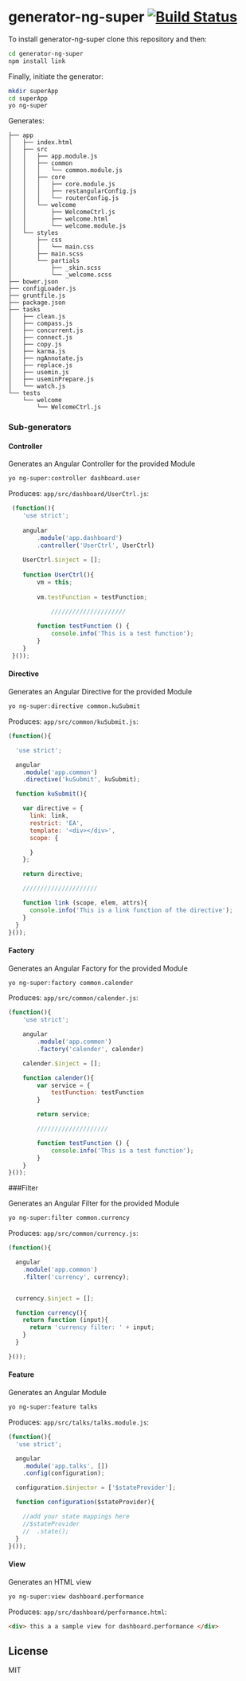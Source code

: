 # generator-ng-super [![Build Status](https://secure.travis-ci.org/umayr/generator-ng-super.png?branch=master)](https://travis-ci.org/umayr/generator-ng-super)

To install generator-ng-super clone this repository and then:

```bash
cd generator-ng-super
npm install link
```

Finally, initiate the generator:

```bash
mkdir superApp
cd superApp
yo ng-super
```

Generates:

```
├── app
│   ├── index.html
│   ├── src
│   │   ├── app.module.js
│   │   ├── common
│   │   │   └── common.module.js
│   │   ├── core
│   │   │   ├── core.module.js
│   │   │   ├── restangularConfig.js
│   │   │   └── routerConfig.js
│   │   └── welcome
│   │       ├── WelcomeCtrl.js
│   │       ├── welcome.html
│   │       └── welcome.module.js
│   └── styles
│       ├── css
│       │   └── main.css
│       ├── main.scss
│       └── partials
│           ├── _skin.scss
│           └── _welcome.scss
├── bower.json
├── configLoader.js
├── gruntfile.js
├── package.json
├── tasks
│   ├── clean.js
│   ├── compass.js
│   ├── concurrent.js
│   ├── connect.js
│   ├── copy.js
│   ├── karma.js
│   ├── ngAnnotate.js
│   ├── replace.js
│   ├── usemin.js
│   ├── useminPrepare.js
│   └── watch.js
└── tests
    └── welcome
        └── WelcomeCtrl.js
```

### Sub-generators

#### Controller

Generates an Angular Controller for the provided Module

```bash
yo ng-super:controller dashboard.user
```

Produces: ```app/src/dashboard/UserCtrl.js```:

```javascript
 (function(){
 	'use strict';
 
 	angular
 		.module('app.dashboard')
 		.controller('UserCtrl', UserCtrl)
 
 	UserCtrl.$inject = [];
 
 	function UserCtrl(){
 		vm = this;
 
 		vm.testFunction = testFunction;

    		/////////////////////
     
 		function testFunction () {
 			console.info('This is a test function');
 		}
 	}
 }());
```

#### Directive

Generates an Angular Directive for the provided Module

```bash
yo ng-super:directive common.kuSubmit
```

Produces: ```app/src/common/kuSubmit.js```:

```javascript
(function(){

  'use strict';

  angular
    .module('app.common')
    .directive('kuSubmit', kuSubmit);

  function kuSubmit(){

    var directive = {
      link: link,
      restrict: 'EA',
      template: '<div></div>',
      scope: {

      }
    };

    return directive;

    /////////////////////

    function link (scope, elem, attrs){
      console.info('This is a link function of the directive');
    }
  }
}());
```

#### Factory

Generates an Angular Factory for the provided Module

```bash
yo ng-super:factory common.calender
```

Produces: ```app/src/common/calender.js```:

```javascript
(function(){
	'use strict';

	angular
		.module('app.common')
		.factory('calender', calender)

	calender.$inject = [];

	function calender(){
		var service = {
			testFunction: testFunction
		}

		return service;

		////////////////////

		function testFunction () {
			console.info('This is a test function');
		}
	}
}());
```

###Filter

Generates an Angular Filter for the provided Module

```bash
yo ng-super:filter common.currency
```

Produces: ```app/src/common/currency.js```:

```javascript
(function(){

  angular
    .module('app.common')
    .filter('currency', currency);


  currency.$inject = [];

  function currency(){
    return function (input){
      return 'currency filter: ' + input;
    }
  }

}());
```


#### Feature

Generates an Angular Module

```bash
yo ng-super:feature talks
```

Produces: ```app/src/talks/talks.module.js```:

```javascript
(function(){
  'use strict';

  angular
    .module('app.talks', [])
    .config(configuration);

  configuration.$injector = ['$stateProvider'];

  function configuration($stateProvider){

    //add your state mappings here
    //$stateProvider
    //  .state();
  }
}());
```

#### View

Generates an HTML view

```bash
yo ng-super:view dashboard.performance
```

Produces: ```app/src/dashboard/performance.html```:

```html
<div> this a a sample view for dashboard.performance </div>
```

## License

MIT

